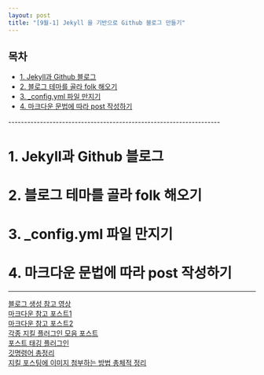 ```yaml
---
layout: post
title: "[9월-1] Jekyll 을 기반으로 Github 블로그 만들기"
---
```


<h2>목차</h2>
<ul>
  <li><a href="#section1">1. Jekyll과 Github 블로그</a></li>
  <li><a href="#section2">2. 블로그 테마를 골라 folk 해오기 </a></li>
  <li><a href="#section3">3. _config.yml 파일 만지기 </a></li>
  <li><a href="#section4">4. 마크다운 문법에 따라 post 작성하기  </a></li>
</ul>
-------------------------------------------------------------------   


# <a id="section1"></a>1. Jekyll과 Github 블로그
  
      

# <a id="section2"></a>2. 블로그 테마를 골라 folk 해오기 
# <a id="section3"></a>3. _config.yml 파일 만지기
# <a id="section4"></a>4. 마크다운 문법에 따라 post 작성하기  


------------------------------------------------------------------- 
[블로그 생성 참고 영상](https://www.youtube.com/watch?v=wCOInE7-E0I)   
[마크다운 참고 포스트1](https://jekyllrb.com/docs/posts/)        
[마크다운 참고 포스트2](https://teddylee777.github.io/jekyll/Jekyll-%EC%82%AC%EC%9A%A9%EC%9D%84-%EC%9C%84%ED%95%9C-markdown-%EB%AC%B8%EB%B2%95/)        
[각종 지킬 플러그인 모음 포스트](https://github.com/planetjekyll/awesome-jekyll-plugins?tab=readme-ov-file)        
[포스트 태깅 플러그인](https://github.com/pattex/jekyll-tagging)        
[깃명령어 총정리](https://godsgift.tistory.com/entry/%EA%B9%83-%EB%AA%85%EB%A0%B9%EC%96%B4-%EC%B4%9D%EC%A0%95%EB%A6%AC)        
[지킬 포스팅에 이미지 첨부하는 방법 총체적 정리](https://blog.jaeyoon.io/2017/12/jekyll-image.html)  
